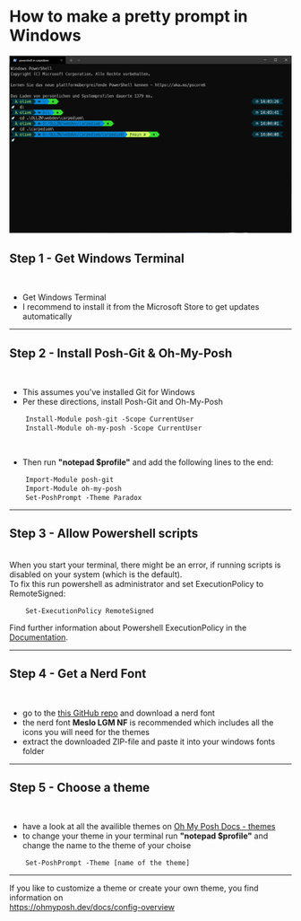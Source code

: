 # How to make a pretty prompt in Windows

![](https://github.com/oliversteidel/prettyprompt/blob/main/images/prettyprompt.jpg)

## Step 1 - Get Windows Terminal

<br>

- Get Windows Terminal
- I recommend to install it from the Microsoft Store to get updates automatically

---

## Step 2 - Install Posh-Git & Oh-My-Posh

<br>

- This assumes you've installed Git for Windows
- Per these directions, install Posh-Git and Oh-My-Posh

```
    Install-Module posh-git -Scope CurrentUser
    Install-Module oh-my-posh -Scope CurrentUser
```

<br>

- Then run <strong>"notepad $profile"</strong> and add the following lines to the end:

```
    Import-Module posh-git
    Import-Module oh-my-posh
    Set-PoshPrompt -Theme Paradox
```

---

## Step 3 - Allow Powershell scripts

<br>
When you start your terminal, there might be an error, if running scripts is disabled on your system (which is the default).<br>
To fix this run powershell as administrator and set ExecutionPolicy to RemoteSigned:

```
    Set-ExecutionPolicy RemoteSigned
```

Find further information about Powershell ExecutionPolicy in the [Documentation](https://docs.microsoft.com/en-us/powershell/module/microsoft.powershell.security/set-executionpolicy?view=powershell-7.2).

---

## Step 4 - Get a Nerd Font

<br>

- go to the [this GitHub repo](https://github.com/ryanoasis/nerd-fonts/tree/master/patched-fonts) and download a nerd font
- the nerd font **Meslo LGM NF** is recommended which includes all the icons you will need for the themes
- extract the downloaded ZIP-file and paste it into your windows fonts folder

---

## Step 5 - Choose a theme

<br>

- have a look at all the availible themes on [Oh My Posh Docs - themes](https://ohmyposh.dev/docs/themes)
- to change your theme in your terminal run <strong>"notepad $profile"</strong> and change the name to the theme of your choise

```
    Set-PoshPrompt -Theme [name of the theme]
```

---

If you like to customize a theme or create your own theme, you find information on <br> https://ohmyposh.dev/docs/config-overview

